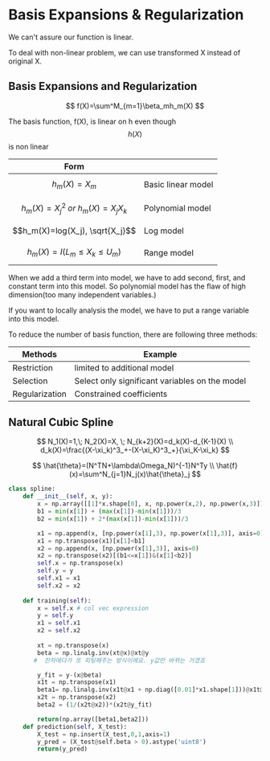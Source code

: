 # Basis Expansions & Regularization

We can't assure our function is linear.

To deal with non-linear problem, we can use transformed X instead of original X.

## Basis Expansions and Regularization

$$
f(X)=\sum^M_{m=1}\beta_mh_m(X)
$$

&#x20;The basis function, f(X), is linear on h even though $$h(X)$$is non linear&#x20;

| Form                                    |                    |
| --------------------------------------- | ------------------ |
| $$h_m(X)=X_m$$                          | Basic linear model |
| $$h_m(X)=X_j^2 \; or \; h_m(X)=X_jX_k$$ | Polynomial model   |
| $$h_m(X)=log(X_j), \sqrt{X_j}$$         | Log model          |
| $$h_m(X)=I(L_m\leq X_k \leq U_m)$$      | Range model        |

When we add a third term into model, we have to add second, first, and constant term into this model. So polynomial model has the flaw of high dimension(too many independent variables.)

If you want to locally analysis the model, we have to put a range variable into this model.

To reduce the number of basis function, there are following three methods:

| Methods        | Example                                        |
| -------------- | ---------------------------------------------- |
| Restriction    | limited to additional model                    |
| Selection      | Select only significant variables on the model |
| Regularization | Constrained coefficients                       |

## Natural Cubic Spline

$$
N_1(X)=1,\; N_2(X)=X, \; N_{k+2}(X)=d_k(X)-d_{K-1}(X) \\
d_k(X)=\frac{(X-\xi_k)^3_+-(X-\xi_K)^3_+}{\xi_K-\xi_k}
$$

$$
\hat{\theta}=(N^TN+\lambda\Omega_N)^{-1}N^Ty \\
\hat{f}(x)=\sum^N_{j=1}N_j(x)\hat{\theta}_j
$$

```python
class spline:
    def __init__(self, x, y):
        x = np.array([[1]*x.shape[0], x, np.power(x,2), np.power(x,3)])
        b1 = min(x[1]) + (max(x[1])-min(x[1]))/3
        b2 = min(x[1]) + 2*(max(x[1])-min(x[1]))/3

        x1 = np.append(x, [np.power(x[1],3), np.power(x[1],3)], axis=0)
        x1 = np.transpose(x1)[x[1]<b1]
        x2 = np.append(x, [np.power(x[1],3)], axis=0)
        x2 = np.transpose(x2)[(b1<=x[1])&(x[1]<b2)]
        self.x = np.transpose(x)
        self.y = y
        self.x1 = x1
        self.x2 = x2
        
    def training(self):
        x = self.x # col vec expression
        y = self.y
        x1 = self.x1
        x2 = self.x2
        
        xt = np.transpose(x)
        beta = np.linalg.inv(xt@x)@xt@y
       #  잔차에다가 또 피팅해주는 방식이에요. y값만 바뀌는 거겠죠

        y_fit = y-(x@beta)
        x1t = np.transpose(x1)
        beta1= np.linalg.inv(x1t@x1 + np.diag([0.01]*x1.shape[1]))@x1t@y_fit
        x2t = np.transpose(x2)
        beta2 = (1/(x2t@x2))*(x2t@y_fit)

        return(np.array([beta1,beta2]))
    def prediction(self, X_test):
        X_test = np.insert(X_test,0,1,axis=1)
        y_pred = (X_test@self.beta > 0).astype('uint8')
        return(y_pred)

```
